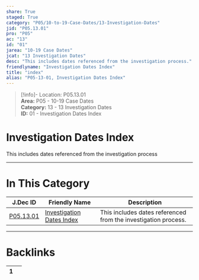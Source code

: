 ```yaml
---  
share: True  
staged: True  
category: "P05/10-to-19-Case-Dates/13-Investigation-Dates"  
jid: "P05.13.01"  
pro: "P05"  
ac: "13"  
id: "01"  
jarea: "10-19 Case Dates"  
jcat: "13 Investigation Dates"  
desc: "This includes dates referenced from the investigation process."  
friendlyname: "Investigation Dates Index"  
title: "index"  
alias: "P05-13-01, Investigation Dates Index"  
---  
```

>[!info]- Location: P05.13.01  
>**Area:** P05 - 10-19 Case Dates  
>**Category:** 13 - 13 Investigation Dates  
>**ID:** 01 - Investigation Dates Index  
  
# Investigation Dates Index  
  
This includes dates referenced from the investigation process  
   
  
  
---  
# In This Category  
  
| J.Dec ID                                                                                      | Friendly Name                                                                                                 | Description                                                    |  
| --------------------------------------------------------------------------------------------- | ------------------------------------------------------------------------------------------------------------- | -------------------------------------------------------------- |  
| [P05.13.01](index.md) | [Investigation Dates Index](index.md) | This includes dates referenced from the investigation process. |  
  
  
---  
# Backlinks  
<div><table class="dataview table-view-table"><thead class="table-view-thead"><tr class="table-view-tr-header"><th class="table-view-th"><span></span><span class="dataview small-text">1</span></th><th class="table-view-th"><span></span></th></tr></thead><tbody class="table-view-tbody"></tbody></table></div>